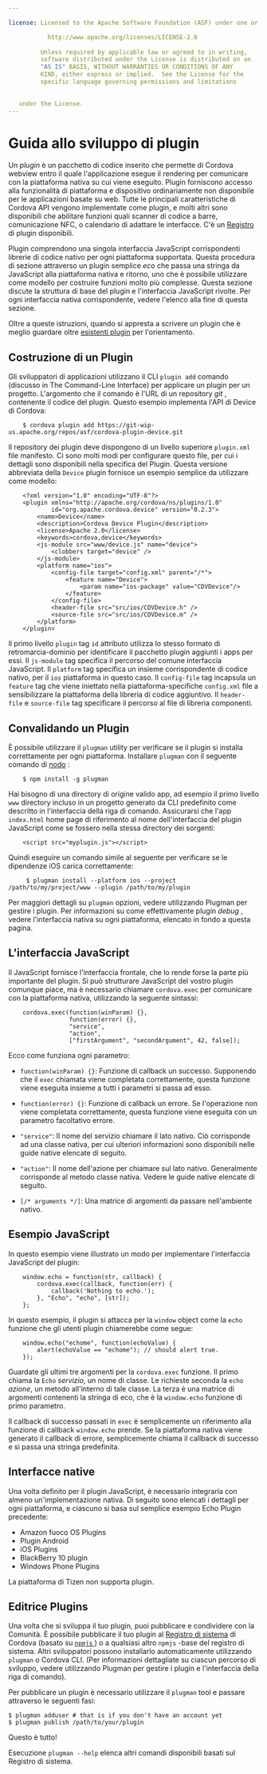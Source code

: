 ```yaml
---

license: Licensed to the Apache Software Foundation (ASF) under one or more contributor license agreements. See the NOTICE file distributed with this work for additional information regarding copyright ownership. The ASF licenses this file to you under the Apache License, Version 2.0 (the "License"); you may not use this file except in compliance with the License. You may obtain a copy of the License at

           http://www.apache.org/licenses/LICENSE-2.0
    
         Unless required by applicable law or agreed to in writing,
         software distributed under the License is distributed on an
         "AS IS" BASIS, WITHOUT WARRANTIES OR CONDITIONS OF ANY
         KIND, either express or implied.  See the License for the
         specific language governing permissions and limitations
    

   under the License.
---
```


# Guida allo sviluppo di plugin

Un *plugin* è un pacchetto di codice inserito che permette di Cordova webview entro il quale l'applicazione esegue il rendering per comunicare con la piattaforma nativa su cui viene eseguito. Plugin forniscono accesso alla funzionalità di piattaforma e dispositivo ordinariamente non disponibile per le applicazioni basate su web. Tutte le principali caratteristiche di Cordova API vengono implementate come plugin, e molti altri sono disponibili che abilitare funzioni quali scanner di codice a barre, comunicazione NFC, o calendario di adattare le interfacce. C'è un [Registro][1] di plugin disponibili.

 [1]: http://plugins.cordova.io

Plugin comprendono una singola interfaccia JavaScript corrispondenti librerie di codice nativo per ogni piattaforma supportata. Questa procedura di sezione attraverso un plugin semplice *eco* che passa una stringa da JavaScript alla piattaforma nativa e ritorno, uno che è possibile utilizzare come modello per costruire funzioni molto più complesse. Questa sezione discute la struttura di base del plugin e l'interfaccia JavaScript rivolte. Per ogni interfaccia nativa corrispondente, vedere l'elenco alla fine di questa sezione.

Oltre a queste istruzioni, quando si appresta a scrivere un plugin che è meglio guardare oltre [esistenti plugin][2] per l'orientamento.

 [2]: http://cordova.apache.org/#contribute

## Costruzione di un Plugin

Gli sviluppatori di applicazioni utilizzano il CLI `plugin add` comando (discusso in The Command-Line Interface) per applicare un plugin per un progetto. L'argomento che il comando è l'URL di un repository *git* , contenente il codice del plugin. Questo esempio implementa l'API di Device di Cordova:

        $ cordova plugin add https://git-wip-us.apache.org/repos/asf/cordova-plugin-device.git
    

Il repository dei plugin deve dispongono di un livello superiore `plugin.xml` file manifesto. Ci sono molti modi per configurare questo file, per cui i dettagli sono disponibili nella specifica del Plugin. Questa versione abbreviata della `Device` plugin fornisce un esempio semplice da utilizzare come modello:

        <?xml version="1.0" encoding="UTF-8"?>
        <plugin xmlns="http://apache.org/cordova/ns/plugins/1.0"
                id="org.apache.cordova.device" version="0.2.3">
            <name>Device</name>
            <description>Cordova Device Plugin</description>
            <license>Apache 2.0</license>
            <keywords>cordova,device</keywords>
            <js-module src="www/device.js" name="device">
                <clobbers target="device" />
            </js-module>
            <platform name="ios">
                <config-file target="config.xml" parent="/*">
                    <feature name="Device">
                        <param name="ios-package" value="CDVDevice"/>
                    </feature>
                </config-file>
                <header-file src="src/ios/CDVDevice.h" />
                <source-file src="src/ios/CDVDevice.m" />
            </platform>
        </plugin>
    

Il primo livello `plugin` tag `id` attributo utilizza lo stesso formato di retromarcia-dominio per identificare il pacchetto plugin aggiunti i apps per essi. Il `js-module` tag specifica il percorso del comune interfaccia JavaScript. Il `platform` tag specifica un insieme corrispondente di codice nativo, per il `ios` piattaforma in questo caso. Il `config-file` tag incapsula un `feature` tag che viene iniettato nella piattaforma-specifiche `config.xml` file a sensibilizzare la piattaforma della libreria di codice aggiuntivo. Il `header-file` e `source-file` tag specificare il percorso al file di libreria componenti.

## Convalidando un Plugin

È possibile utilizzare il `plugman` utility per verificare se il plugin si installa correttamente per ogni piattaforma. Installare `plugman` con il seguente comando di [nodo][3] :

 [3]: http://nodejs.org/

        $ npm install -g plugman
    

Hai bisogno di una directory di origine valido app, ad esempio il primo livello `www` directory incluso in un progetto generato da CLI predefinito come descritto in l'interfaccia della riga di comando. Assicurarsi che l'app `index.html` home page di riferimento al nome dell'interfaccia del plugin JavaScript come se fossero nella stessa directory dei sorgenti:

        <script src="myplugin.js"></script>
    

Quindi eseguire un comando simile al seguente per verificare se le dipendenze iOS carica correttamente:

         $ plugman install --platform ios --project /path/to/my/project/www --plugin /path/to/my/plugin
    

Per maggiori dettagli su `plugman` opzioni, vedere utilizzando Plugman per gestire i plugin. Per informazioni su come effettivamente plugin *debug* , vedere l'interfaccia nativa su ogni piattaforma, elencato in fondo a questa pagina.

## L'interfaccia JavaScript

Il JavaScript fornisce l'interfaccia frontale, che lo rende forse la parte più importante del plugin. Si può strutturare JavaScript del vostro plugin comunque piace, ma è necessario chiamare `cordova.exec` per comunicare con la piattaforma nativa, utilizzando la seguente sintassi:

        cordova.exec(function(winParam) {},
                     function(error) {},
                     "service",
                     "action",
                     ["firstArgument", "secondArgument", 42, false]);
    

Ecco come funziona ogni parametro:

*   `function(winParam) {}`: Funzione di callback un successo. Supponendo che il `exec` chiamata viene completata correttamente, questa funzione viene eseguita insieme a tutti i parametri si passa ad esso.

*   `function(error) {}`: Funzione di callback un errore. Se l'operazione non viene completata correttamente, questa funzione viene eseguita con un parametro facoltativo errore.

*   `"service"`: Il nome del servizio chiamare il lato nativo. Ciò corrisponde ad una classe nativa, per cui ulteriori informazioni sono disponibili nelle guide native elencate di seguito.

*   `"action"`: Il nome dell'azione per chiamare sul lato nativo. Generalmente corrisponde al metodo classe nativa. Vedere le guide native elencate di seguito.

*   `[/* arguments */]`: Una matrice di argomenti da passare nell'ambiente nativo.

## Esempio JavaScript

In questo esempio viene illustrato un modo per implementare l'interfaccia JavaScript del plugin:

        window.echo = function(str, callback) {
            cordova.exec(callback, function(err) {
                callback('Nothing to echo.');
            }, "Echo", "echo", [str]);
        };
    

In questo esempio, il plugin si attacca per la `window` object come la `echo` funzione che gli utenti plugin chiamerebbe come segue:

        window.echo("echome", function(echoValue) {
            alert(echoValue == "echome"); // should alert true.
        });
    

Guardate gli ultimi tre argomenti per la `cordova.exec` funzione. Il primo chiama la `Echo` *servizio*, un nome di classe. Le richieste seconda la `echo` *azione*, un metodo all'interno di tale classe. La terza è una matrice di argomenti contenenti la stringa di eco, che è la `window.echo` funzione di primo parametro.

Il callback di successo passati in `exec` è semplicemente un riferimento alla funzione di callback `window.echo` prende. Se la piattaforma nativa viene generato il callback di errore, semplicemente chiama il callback di successo e si passa una stringa predefinita.

## Interfacce native

Una volta definito per il plugin JavaScript, è necessario integrarla con almeno un'implementazione nativa. Di seguito sono elencati i dettagli per ogni piattaforma, e ciascuno si basa sul semplice esempio Echo Plugin precedente:

*   Amazon fuoco OS Plugins
*   Plugin Android
*   iOS Plugins
*   BlackBerry 10 plugin
*   Windows Phone Plugins

La piattaforma di Tizen non supporta plugin.

## Editrice Plugins

Una volta che si sviluppa il tuo plugin, puoi pubblicare e condividere con la Comunità. È possibile pubblicare il tuo plugin al [Registro di sistema][1] di Cordova (basato su [ `npmjs` ][4]) o a qualsiasi altro `npmjs` -base del registro di sistema. Altri sviluppatori possono installarlo automaticamente utilizzando `plugman` o Cordova CLI. (Per informazioni dettagliate su ciascun percorso di sviluppo, vedere utilizzando Plugman per gestire i plugin e l'interfaccia della riga di comando).

 [4]: https://github.com/isaacs/npmjs.org

Per pubblicare un plugin è necessario utilizzare il `plugman` tool e passare attraverso le seguenti fasi:

    $ plugman adduser # that is if you don't have an account yet
    $ plugman publish /path/to/your/plugin
    

Questo è tutto!

Esecuzione `plugman --help` elenca altri comandi disponibili basati sul Registro di sistema.